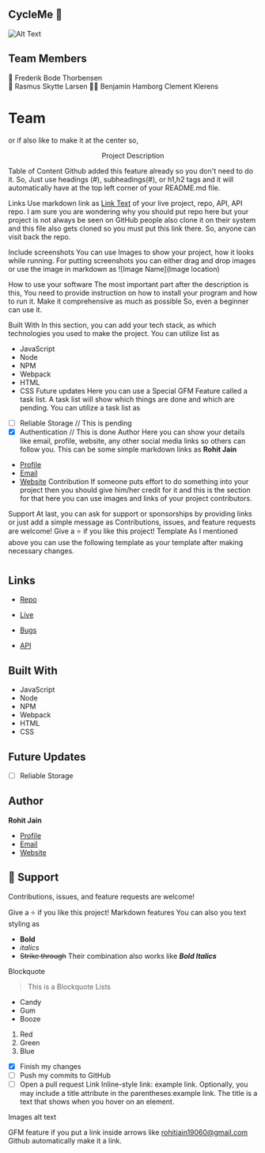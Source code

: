 ## CycleMe 👋

![Alt Text](https://media2.giphy.com/media/H4KgopK7Eb0xLeMzly/giphy.gif?cid=ecf05e47umbl1yc46bmjl80sfymqbgw59wnl6w44qotnyt7y&rid=giphy.gif&ct=g)

## Team Members

🧙 Frederik Bode Thorbensen\
🌈 Rasmus Skytte Larsen
👨‍💻 Benjamin Hamborg Clement Klerens

# Team

or if also like to make it at the center so,

<p align="center">Project Description</p>

Table of Content
Github added this feature already so you don't need to do it. So, Just use headings (#), subheadings(#), or h1,h2 tags and it will automatically have at the top left corner of your README.md file.

Links
Use markdown link as [Link Text](link) of your live project, repo, API, API repo. I am sure you are wondering why you should put repo here but your project is not always be seen on GitHub people also clone it on their system and this file also gets cloned so you must put this link there. So, anyone can visit back the repo.

Include screenshots
You can use Images to show your project, how it looks while running. For putting screenshots you can either drag and drop images or use the image in markdown as ![Image Name](Image location)

How to use your software
The most important part after the description is this, You need to provide instruction on how to install your program and how to run it. Make it comprehensive as much as possible So, even a beginner can use it.

Built With
In this section, you can add your tech stack, as which technologies you used to make the project. You can utilize list as
- JavaScript
- Node
- NPM
- Webpack
- HTML
- CSS
Future updates
Here you can use a Special GFM Feature called a task list. A task list will show which things are done and which are pending. You can utilize a task list as
- [ ] Reliable Storage // This is pending
- [x] Authentication // This is done
Author
Here you can show your details like email, profile, website, any other social media links so others can follow you.
This can be some simple markdown links as
**Rohit Jain**

- [Profile](https://github.com/rohit19060 "Rohit jain")
- [Email](mailto:rohitjain19060@gmail.com?subject=Hi% "Hi!")
- [Website](https://kingtechnologies.in "Welcome")
Contribution
If someone puts effort to do something into your project then you should give him/her credit for it and this is the section for that here you can use images and links of your project contributors.

Support
At last, you can ask for support or sponsorships by providing links or just add a simple message as
Contributions, issues, and feature requests are welcome!
Give a ⭐️ if you like this project!
Template
As I mentioned above you can use the following template as your template after making necessary changes.
<h1 align="center"><project-name></h1>

<p align="center"><project-description></p>

## Links

- [Repo](https://github.com/Rohit19060/<project-name> "<project-name> Repo")

- [Live](<Homepage url> "Live View")

- [Bugs](https://github.com/Rohit19060/<project-name>/issues "Issues Page")

- [API](<API Link> "API")

## Built With

- JavaScript
- Node
- NPM
- Webpack
- HTML
- CSS

## Future Updates

- [ ] Reliable Storage

## Author

**Rohit Jain**

- [Profile](https://github.com/rohit19060 "Rohit jain")
- [Email](mailto:rohitjain19060@gmail.com?subject=Hi "Hi!")
- [Website](https://kingtechnologies.in "Welcome")

## 🤝 Support

Contributions, issues, and feature requests are welcome!

Give a ⭐️ if you like this project!
Markdown features
You can also you text styling as
- **Bold**
- _italics_
- ~~Strike through~~
Their combination also works like **_Bold Italics_**

Blockquote
> This is a Blockquote
Lists
- Candy
- Gum
- Booze

1.  Red
2.  Green
3.  Blue

- [x] Finish my changes
- [ ] Push my commits to GitHub
- [ ] Open a pull request
Link
Inline-style link: example link.
Optionally, you may include a title attribute in the parentheses:example link. The title is a text that shows when you hover on an element.

Images
alt text

GFM feature
if you put a link inside arrows like <rohitjain19060@gmail.com> Github automatically make it a link.
